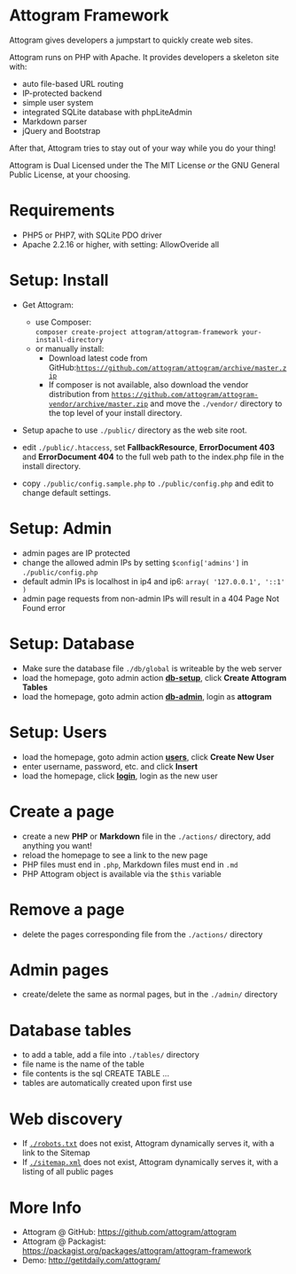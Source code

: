 Attogram Framework
==================

Attogram gives developers a jumpstart to quickly create web sites.

Attogram runs on PHP with Apache. It provides developers a skeleton site with:

* auto file-based URL routing
* IP-protected backend
* simple user system
* integrated SQLite database with phpLiteAdmin
* Markdown parser
* jQuery and Bootstrap

After that, Attogram tries to stay out of your way while you do your thing!

Attogram is Dual Licensed under the The MIT License *or* the GNU General Public License, at your choosing.

Requirements
============
* PHP5 or PHP7, with SQLite PDO driver
* Apache 2.2.16 or higher, with setting: AllowOveride all

Setup: Install
==============

* Get Attogram:
  * use Composer:  
    `composer create-project attogram/attogram-framework your-install-directory`
  * or manually install:
    * Download latest code from GitHub:[`https://github.com/attogram/attogram/archive/master.zip`](https://github.com/attogram/attogram/archive/master.zip)
    * If composer is not available, also download the vendor distribution from [`https://github.com/attogram/attogram-vendor/archive/master.zip`](https://github.com/attogram/attogram-vendor/archive/master.zip) and move the `./vendor/` directory to the top level of your install directory.

* Setup apache to use `./public/` directory as the web site root.

* edit `./public/.htaccess`, set **FallbackResource**, **ErrorDocument 403** and **ErrorDocument 404** to the full web path to the index.php file in the install directory.

* copy `./public/config.sample.php` to `./public/config.php` and edit to change default settings. 

Setup: Admin
============
* admin pages are IP protected
* change the allowed admin IPs by setting `$config['admins']` in `./public/config.php`
* default admin IPs is localhost in ip4 and ip6: `array( '127.0.0.1', '::1' )`
* admin page requests from non-admin IPs will result in a 404 Page Not Found error

Setup: Database
===============
* Make sure the database file `./db/global` is writeable by the web server
* load the homepage, goto admin action [**db-setup**](../db-setup/), click **Create Attogram Tables**
* load the homepage, goto admin action [**db-admin**](../db-admin/), login as **attogram**

Setup: Users
============
* load the homepage, goto admin action [**users**](../users/), click **Create New User**
* enter username, password, etc. and click **Insert**
* load the homepage, click [**login**](../login), login as the new user

Create a page
=============
* create a new **PHP** or **Markdown** file in the `./actions/` directory, add anything you want!
* reload the homepage to see a link to the new page
* PHP files must end in `.php`, Markdown files must end in `.md`
* PHP Attogram object is available via the `$this` variable

Remove a page
=============
* delete the pages corresponding file from the `./actions/` directory

Admin pages
===========
* create/delete the same as normal pages, but in the `./admin/` directory

Database tables
===============
* to add a table, add a file into `./tables/` directory
* file name is the name of the table
* file contents is the sql CREATE TABLE ... 
* tables are automatically created upon first use

Web discovery
=============
* If [`./robots.txt`](../robots.txt) does not exist, Attogram dynamically serves it, with a link to the Sitemap
* If [`./sitemap.xml`](../sitemap.xml) does not exist, Attogram dynamically serves it, with a listing of all public pages

More Info
=========
* Attogram @ GitHub: https://github.com/attogram/attogram
* Attogram @ Packagist: https://packagist.org/packages/attogram/attogram-framework
* Demo: http://getitdaily.com/attogram/